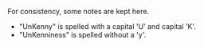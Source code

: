 For consistency, some notes are kept here.

- "UnKenny" is spelled with a capital 'U' and capital 'K'.
- "UnKenniness" is spelled without a 'y'.